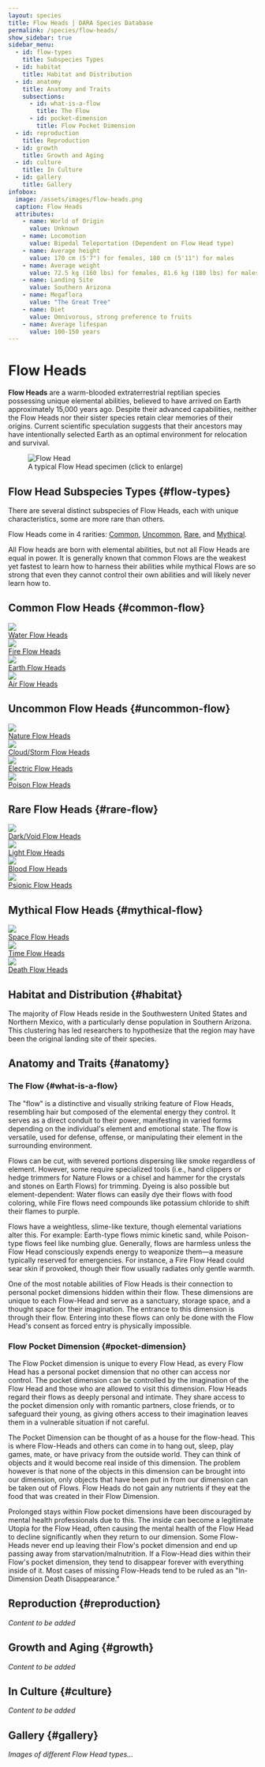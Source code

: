 ```yaml
---
layout: species
title: Flow Heads | DARA Species Database
permalink: /species/flow-heads/
show_sidebar: true
sidebar_menu:
  - id: flow-types
    title: Subspecies Types
  - id: habitat
    title: Habitat and Distribution
  - id: anatomy
    title: Anatomy and Traits
    subsections:
      - id: what-is-a-flow
        title: The Flow
      - id: pocket-dimension
        title: Flow Pocket Dimension
  - id: reproduction
    title: Reproduction
  - id: growth
    title: Growth and Aging
  - id: culture
    title: In Culture
  - id: gallery
    title: Gallery
infobox:
  image: /assets/images/flow-heads.png
  caption: Flow Heads
  attributes:
    - name: World of Origin
      value: Unknown
    - name: Locomotion
      value: Bipedal Teleportation (Dependent on Flow Head type)
    - name: Average height
      value: 170 cm (5'7") for females, 180 cm (5'11") for males
    - name: Average weight
      value: 72.5 kg (160 lbs) for females, 81.6 kg (180 lbs) for males
    - name: Landing Site
      value: Southern Arizona
    - name: Megaflora
      value: "The Great Tree"
    - name: Diet
      value: Omnivorous, strong preference to fruits
    - name: Average lifespan
      value: 100-150 years
---
```


# Flow Heads

**Flow Heads** are a warm-blooded extraterrestrial reptilian species possessing unique elemental abilities, believed to have arrived on Earth approximately 15,000 years ago. Despite their advanced capabilities, neither the Flow Heads nor their sister species retain clear memories of their origins. Current scientific speculation suggests that their ancestors may have intentionally selected Earth as an optimal environment for relocation and survival.

<div class="species-image">
  <figure>
    <img src="{{ '/assets/images/flow-heads.png' | relative_url }}" 
         alt="Flow Head" 
         class="thumbnail" 
         onclick="openLightbox(this.src, this.alt)">
    <figcaption>A typical Flow Head specimen (click to enlarge)</figcaption>
  </figure>
</div>

## Flow Head Subspecies Types {#flow-types}

There are several distinct subspecies of Flow Heads, each with unique characteristics, some are more rare than others.

Flow Heads come in 4 rarities: [Common](#common-flow), [Uncommon](#uncommon-flow), [Rare](#rare-flow), and [Mythical](#mythical-flow).

All Flow heads are born with elemental abilities, but not all Flow Heads are equal in power. It is generally known that common Flows are the weakest yet fastest to learn how to harness their abilities while mythical Flows are so strong that even they cannot control their own abilities and will likely never learn how to.

## Common Flow Heads {#common-flow}

<div class="category-grid">
  <a href="{{ '/species/flow-heads/water/' | relative_url }}" class="category-item">
    <img src="{{ '/assets/images/water-flow-logo.png' | relative_url }}" class="category-image">
    <div class="category-title">Water Flow Heads</div>
  </a>
  
  <a href="{{ '/species/flow-heads/fire/' | relative_url }}" class="category-item">
    <img src="{{ '/assets/images/fire-flow-logo.png' | relative_url }}" class="category-image">
    <div class="category-title">Fire Flow Heads</div>
  </a>
  
  <a href="{{ '/species/flow-heads/earth/' | relative_url }}" class="category-item">
    <img src="{{ '/assets/images/earth-flow-logo.png' | relative_url }}" class="category-image">
    <div class="category-title">Earth Flow Heads</div>
  </a>
  
  <a href="{{ '/species/flow-heads/air/' | relative_url }}" class="category-item">
    <img src="{{ '/assets/images/air-flow-logo.png' | relative_url }}" class="category-image">
    <div class="category-title">Air Flow Heads</div>
  </a>
</div>

## Uncommon Flow Heads {#uncommon-flow}

<div class="category-grid">
  <a href="{{ '/species/flow-heads/nature/' | relative_url }}" class="category-item">
    <img src="{{ '/assets/images/nature-flow-logo.png' | relative_url }}" class="category-image">
    <div class="category-title">Nature Flow Heads</div>
  </a>
  
  <a href="{{ '/species/flow-heads/cloud-storm/' | relative_url }}" class="category-item">
    <img src="{{ '/assets/images/cloud-storm-flow-logo.png' | relative_url }}" class="category-image">
    <div class="category-title">Cloud/Storm Flow Heads</div>
  </a>
  
  <a href="{{ '/species/flow-heads/electric/' | relative_url }}" class="category-item">
    <img src="{{ '/assets/images/electric-flow-logo.png' | relative_url }}" class="category-image">
    <div class="category-title">Electric Flow Heads</div>
  </a>
  
  <a href="{{ '/species/flow-heads/poison/' | relative_url }}" class="category-item">
    <img src="{{ '/assets/images/poison-flow-logo.png' | relative_url }}" class="category-image">
    <div class="category-title">Poison Flow Heads</div>
  </a>
</div>

## Rare Flow Heads {#rare-flow}

<div class="category-grid">
  <a href="{{ '/species/flow-heads/void/' | relative_url }}" class="category-item">
    <img src="{{ '/assets/images/void-flow-logo.png' | relative_url }}" class="category-image">
    <div class="category-title">Dark/Void Flow Heads</div>
  </a>
  
  <a href="{{ '/species/flow-heads/light/' | relative_url }}" class="category-item">
    <img src="{{ '/assets/images/light-flow-logo.png' | relative_url }}" class="category-image">
    <div class="category-title">Light Flow Heads</div>
  </a>
  
  <a href="{{ '/species/flow-heads/blood/' | relative_url }}" class="category-item">
    <img src="{{ '/assets/images/blood-flow-logo.png' | relative_url }}" class="category-image">
    <div class="category-title">Blood Flow Heads</div>
  </a>
  
  <a href="{{ '/species/flow-heads/psionic/' | relative_url }}" class="category-item">
    <img src="{{ '/assets/images/psionic-flow-logo.png' | relative_url }}" class="category-image">
    <div class="category-title">Psionic Flow Heads</div>
  </a>
</div>

## Mythical Flow Heads {#mythical-flow}

<div class="category-grid">
  <a href="{{ '/species/flow-heads/space/' | relative_url }}" class="category-item">
    <img src="{{ '/assets/images/space-flow-logo.png' | relative_url }}" class="category-image">
    <div class="category-title">Space Flow Heads</div>
  </a>
  
  <a href="{{ '/species/flow-heads/time/' | relative_url }}" class="category-item">
    <img src="{{ '/assets/images/time-flow-logo.png' | relative_url }}" class="category-image">
    <div class="category-title">Time Flow Heads</div>
  </a>
  
  <a href="{{ '/species/flow-heads/death/' | relative_url }}" class="category-item">
    <img src="{{ '/assets/images/death-flow-logo.png' | relative_url }}" class="category-image">
    <div class="category-title">Death Flow Heads</div>
  </a>
  
</div>

## Habitat and Distribution {#habitat}

The majority of Flow Heads reside in the Southwestern United States and Northern Mexico, with a particularly dense population in Southern Arizona. This clustering has led researchers to hypothesize that the region may have been the original landing site of their species.

## Anatomy and Traits {#anatomy}

### The Flow {#what-is-a-flow}

The "flow" is a distinctive and visually striking feature of Flow Heads, resembling hair but composed of the elemental energy they control. It serves as a direct conduit to their power, manifesting in varied forms depending on the individual's element and emotional state. The flow is versatile, used for defense, offense, or manipulating their element in the surrounding environment.

Flows can be cut, with severed portions dispersing like smoke regardless of element. However, some require specialized tools (i.e., hand clippers or hedge trimmers for Nature Flows or a chisel and hammer for the crystals and stones on Earth Flows) for trimming. Dyeing is also possible but element-dependent: Water flows can easily dye their flows with food coloring, while Fire flows need compounds like potassium chloride to shift their flames to purple.

Flows have a weightless, slime-like texture, though elemental variations alter this. For example: Earth-type flows mimic kinetic sand, while Poison-type flows feel like numbing glue. Generally, flows are harmless unless the Flow Head consciously expends energy to weaponize them—a measure typically reserved for emergencies. For instance, a Fire Flow Head could sear skin if provoked, though their flow usually radiates only gentle warmth.

One of the most notable abilities of Flow Heads is their connection to personal pocket dimensions hidden within their flow. These dimensions are unique to each Flow-Head and serve as a sanctuary, storage space, and a thought space for their imagination. The entrance to this dimension is through their flow. Entering into these flows can only be done with the Flow Head's consent as forced entry is physically impossible.

### Flow Pocket Dimension {#pocket-dimension}

The Flow Pocket dimension is unique to every Flow Head, as every Flow Head has a personal pocket dimension that no other can access nor control. The pocket dimension can be controlled by the imagination of the Flow Head and those who are allowed to visit this dimension. Flow Heads regard their flows as deeply personal and intimate. They share access to the pocket dimension only with romantic partners, close friends, or to safeguard their young, as giving others access to their imagination leaves them in a vulnerable situation if not careful.

The Pocket Dimension can be thought of as a house for the flow-head. This is where Flow-Heads and others can come in to hang out, sleep, play games, mate, or have privacy from the outside world. They can think of objects and it would become real inside of this dimension. The problem however is that none of the objects in this dimension can be brought into our dimension, only objects that have been put in from our dimension can be taken out of Flows. Flow Heads do not gain any nutrients if they eat the food that was created in their Flow Dimension.

Prolonged stays within Flow pocket dimensions have been discouraged by mental health professionals due to this. The inside can become a legitimate Utopia for the Flow Head, often causing the mental health of the Flow Head to decline significantly when they return to our dimension. Some Flow-Heads never end up leaving their Flow's pocket dimension and end up passing away from starvation/malnutrition. If a Flow-Head dies within their Flow's pocket dimension, they tend to disappear forever with everything inside of it. Most cases of missing Flow-Heads tend to be ruled as an "In-Dimension Death Disappearance."

## Reproduction {#reproduction}

*Content to be added*

## Growth and Aging {#growth}

*Content to be added*

## In Culture {#culture}

*Content to be added*

## Gallery {#gallery}

*Images of different Flow Head types...*
